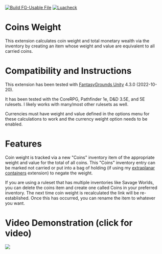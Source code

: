 [![Build FG-Usable File](https://github.com/bmos/FG-CoreRPG-Coins-Weight/actions/workflows/create-ext.yml/badge.svg)](https://github.com/bmos/FG-CoreRPG-Coins-Weight/actions/workflows/create-ext.yml) [![Luacheck](https://github.com/bmos/FG-CoreRPG-Coins-Weight/actions/workflows/luacheck.yml/badge.svg)](https://github.com/bmos/FG-CoreRPG-Coins-Weight/actions/workflows/luacheck.yml)

# Coins Weight
This extension calculates coin weight and total monetary wealth via the inventory by creating an item whose weight and value are equivalent to all carried coins.

# Compatibility and Instructions
This extension has been tested with [FantasyGrounds Unity](https://www.fantasygrounds.com/home/FantasyGroundsUnity.php) 4.3.0 (2022-10-20).

It has been tested with the CoreRPG, Pathfinder 1e, D&D 3.5E, and 5E rulesets. I likely works with many/most other rulesets as well.

Currencies must have weight and value defined in the options menu for these calculations to work and the currency weight option needs to be enabled.

# Features
Coin weight is tracked via a new "Coins" inventory item of the appropriate weight and value for the total of all coins.
This "Coins" inventory entry can be marked not carried or put into a bag of holding (if using my [extraplanar containers](https://www.fantasygrounds.com/forums/showthread.php?67126-PFRPG-Extraplanar-Containers) extension) to negate the weight.

If you are using a ruleset that has multiple inventories like Savage Worlds, you can delete the coins item and create one called Coins in your preferred inventory. The next time coin weight is recalculated the link will be re-established. Once this has occurred, you can rename the item to whatever you want. 

# Video Demonstration (click for video)
[<img src="https://i.ytimg.com/vi_webp/7X2PlfZ2bgE/hqdefault.webp">](https://www.youtube.com/watch?v=7X2PlfZ2bgE)
